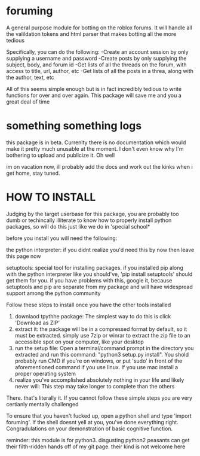 # foruming
A general purpose module for botting on the roblox forums. It will handle all the valildation tokens and html parser that makes botting all the more tedious

Specifically, you can do the following: 
-Create an account session by only supplying a username and password
-Create posts by only supplying the subject, body, and forum id
-Get lists of all the threads on the forum, with access to title, url, author, etc
-Get lists of all the posts in a threa, along with the author, text, etc

All of this seems simple enough but is in fact incredibly tedious to write functions for over and over again. This package will save me and you a great deal of time

# something something logs

this package is in beta. Currenlty there is no documentation which would make it pretty much unusable at the moment. I don't even know why I'm bothering to upload and publicize it. Oh well

im on vacation now, ill probably add the docs and work out the kinks when i get home, stay tuned.

# HOW TO INSTALL

Judging by the target userbase for this package, you are probably too dumb or techincally illiterate to know how to properly install python packages, so will do this just like we do in 'special school*

before you install you will need the following:

the python interpreter: if you didnt realize you'd need this by now then leave this page now

setuptools: special tool for installing packages. if you installed pip along with the python interpreter like you should've, 'pip install setuptools' should get them for you. if you have problems with this, google it, because setuptools and pip are separate from my package and will have widespread support among the python community

Follow these steps to install once you have the other tools installed

1. downlaod tpythhe package: The simplest way to do this is click 'Download as ZIP'
2. extract it: the package will be in a compressed format by default, so it must be extracted. simply use 7zip or winrar to extract the zip file to an accessible spot on your computer, like your desktop
3. run the setup file: Open a terminal/command prompt in the directory you extracted and run this command: "python3 setup.py install". You shold probably run CMD if you're on windows, or put 'sudo' in front of the aforementioned command if you use linux. If you use mac install a proper operating system
4. realize you've accomplished absolutely nothing in your life and likely never will: This step may take longer to complete than the others

There. that's literally it. If you cannot follow these simple steps you are very certianly mentally challenged

To ensure that you haven't fucked up, open a python shell and type 'import foruming'. If the shell doesnt yell at you, you've done everything right. Congradulations on your demonstration of basic cognitive function.

reminder: this module is for python3. disgusting python2 peasants can get their filth-ridden hands off of my git page. their kind is not welcome here
